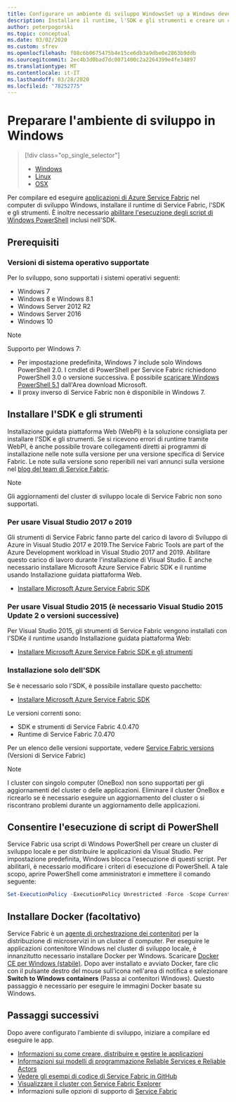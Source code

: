 ```yaml
---
title: Configurare un ambiente di sviluppo WindowsSet up a Windows development environment
description: Installare il runtime, l'SDK e gli strumenti e creare un cluster di sviluppo locale. Al termine della configurazione, sarà possibile iniziare a creare applicazioni in Windows.
author: peterpogorski
ms.topic: conceptual
ms.date: 03/02/2020
ms.custom: sfrev
ms.openlocfilehash: f08c6b0675475b4e15ce6db3a9dbe0e2863b9ddb
ms.sourcegitcommit: 2ec4b3d0bad7dc0071400c2a2264399e4fe34897
ms.translationtype: MT
ms.contentlocale: it-IT
ms.lasthandoff: 03/28/2020
ms.locfileid: "78252775"
---
```

# <a name="prepare-your-development-environment-on-windows"></a>Preparare l'ambiente di sviluppo in Windows

> [!div class="op_single_selector"]
> * [Windows](service-fabric-get-started.md) 
> * [Linux](service-fabric-get-started-linux.md)
> * [OSX](service-fabric-get-started-mac.md)
>
>

Per compilare ed eseguire [applicazioni di Azure Service Fabric][1] nel computer di sviluppo Windows, installare il runtime di Service Fabric, l'SDK e gli strumenti. È inoltre necessario [abilitare l'esecuzione degli script di Windows PowerShell](#enable-powershell-script-execution) inclusi nell'SDK.

## <a name="prerequisites"></a>Prerequisiti

### <a name="supported-operating-system-versions"></a>Versioni di sistema operativo supportate

Per lo sviluppo, sono supportati i sistemi operativi seguenti:

* Windows 7
* Windows 8 e Windows 8.1
* Windows Server 2012 R2
* Windows Server 2016
* Windows 10

> [!NOTE]
> Supporto per Windows 7:
> - Per impostazione predefinita, Windows 7 include solo Windows PowerShell 2.0. I cmdlet di PowerShell per Service Fabric richiedono PowerShell 3.0 o versione successiva. È possibile [scaricare Windows PowerShell 5.1][powershell5-download] dall'Area download Microsoft.
> - Il proxy inverso di Service Fabric non è disponibile in Windows 7.

## <a name="install-the-sdk-and-tools"></a>Installare l'SDK e gli strumenti

Installazione guidata piattaforma Web (WebPI) è la soluzione consigliata per installare l'SDK e gli strumenti. Se si ricevono errori di runtime tramite WebPI, è anche possibile trovare collegamenti diretti ai programmi di installazione nelle note sulla versione per una versione specifica di Service Fabric. Le note sulla versione sono reperibili nei vari annunci sulla versione nel [blog del team di Service Fabric](https://blogs.msdn.microsoft.com/azureservicefabric/).

> [!NOTE]
> Gli aggiornamenti del cluster di sviluppo locale di Service Fabric non sono supportati.

### <a name="to-use-visual-studio-2017-or-2019"></a>Per usare Visual Studio 2017 o 2019

Gli strumenti di Service Fabric fanno parte del carico di lavoro di Sviluppo di Azure in Visual Studio 2017 e 2019.The Service Fabric Tools are part of the Azure Development workload in Visual Studio 2017 and 2019. Abilitare questo carico di lavoro durante l'installazione di Visual Studio.
È anche necessario installare Microsoft Azure Service Fabric SDK e il runtime usando Installazione guidata piattaforma Web.

* [Installare Microsoft Azure Service Fabric SDK][core-sdk]

### <a name="to-use-visual-studio-2015-requires-visual-studio-2015-update-2-or-later"></a>Per usare Visual Studio 2015 (è necessario Visual Studio 2015 Update 2 o versioni successive)

Per Visual Studio 2015, gli strumenti di Service Fabric vengono installati con l'SDKe il runtime usando Installazione guidata piattaforma Web:

* [Installare Microsoft Azure Service Fabric SDK e gli strumenti][full-bundle-vs2015]

### <a name="sdk-installation-only"></a>Installazione solo dell'SDK

Se è necessario solo l'SDK, è possibile installare questo pacchetto:

* [Installare Microsoft Azure Service Fabric SDK][core-sdk]

Le versioni correnti sono:

* SDK e strumenti di Service Fabric 4.0.470
* Runtime di Service Fabric 7.0.470

Per un elenco delle versioni supportate, vedere [Service Fabric versions](service-fabric-versions.md) (Versioni di Service Fabric)

> [!NOTE]
> I cluster con singolo computer (OneBox) non sono supportati per gli aggiornamenti del cluster o delle applicazioni. Eliminare il cluster OneBox e ricrearlo se è necessario eseguire un aggiornamento del cluster o si riscontrano problemi durante un aggiornamento delle applicazioni. 

## <a name="enable-powershell-script-execution"></a>Consentire l'esecuzione di script di PowerShell

Service Fabric usa script di Windows PowerShell per creare un cluster di sviluppo locale e per distribuire le applicazioni da Visual Studio. Per impostazione predefinita, Windows blocca l'esecuzione di questi script. Per abilitarli, è necessario modificare i criteri di esecuzione di PowerShell. A tale scopo, aprire PowerShell come amministratori e immettere il comando seguente:

```powershell
Set-ExecutionPolicy -ExecutionPolicy Unrestricted -Force -Scope CurrentUser
```

## <a name="install-docker-optional"></a>Installare Docker (facoltativo)

Service Fabric è un [agente di orchestrazione dei contenitori](service-fabric-containers-overview.md) per la distribuzione di microservizi in un cluster di computer. Per eseguire le applicazioni contenitore Windows nel cluster di sviluppo locale, è innanzitutto necessario installare Docker per Windows. Scaricare [Docker CE per Windows (stabile)](https://store.docker.com/editions/community/docker-ce-desktop-windows?tab=description). Dopo aver installato e avviato Docker, fare clic con il pulsante destro del mouse sull'icona nell'area di notifica e selezionare **Switch to Windows containers** (Passa ai contenitori Windows). Questo passaggio è necessario per eseguire le immagini Docker basate su Windows.

## <a name="next-steps"></a>Passaggi successivi

Dopo avere configurato l'ambiente di sviluppo, iniziare a compilare ed eseguire le app.

* [Informazioni su come creare, distribuire e gestire le applicazioni](service-fabric-tutorial-create-dotnet-app.md)
* [Informazioni sui modelli di programmazione Reliable Services e Reliable Actors](service-fabric-choose-framework.md)
* [Vedere gli esempi di codice di Service Fabric in GitHub](https://aka.ms/servicefabricsamples)
* [Visualizzare il cluster con Service Fabric Explorer](service-fabric-visualizing-your-cluster.md)
* Informazioni sulle opzioni di supporto di [Service Fabric](service-fabric-support.md)

[1]: https://azure.microsoft.com/campaigns/service-fabric/ "Pagina della campagna di Service Fabric"
[2]: https://go.microsoft.com/fwlink/?LinkId=517106 "VS RC"
[full-bundle-vs2015]:https://www.microsoft.com/web/handlers/webpi.ashx?command=getinstallerredirect&appid=MicrosoftAzure-ServiceFabric-VS2015 "Collegamento WebPI VS 2015"
[full-bundle-dev15]:https://www.microsoft.com/web/handlers/webpi.ashx?command=getinstallerredirect&appid=MicrosoftAzure-ServiceFabric-Dev15 "Collegamento WebPI Dev15"
[core-sdk]:https://www.microsoft.com/web/handlers/webpi.ashx?command=getinstallerredirect&appid=MicrosoftAzure-ServiceFabric-CoreSDK "Collegamento WebPI Core SDK"
[powershell5-download]:https://www.microsoft.com/download/details.aspx?id=54616

